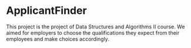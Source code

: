 # ApplicantFinder

This project is the project of Data Structures and Algorithms II course. We aimed for employers to choose the qualifications they expect from their employees and make choices accordingly.
